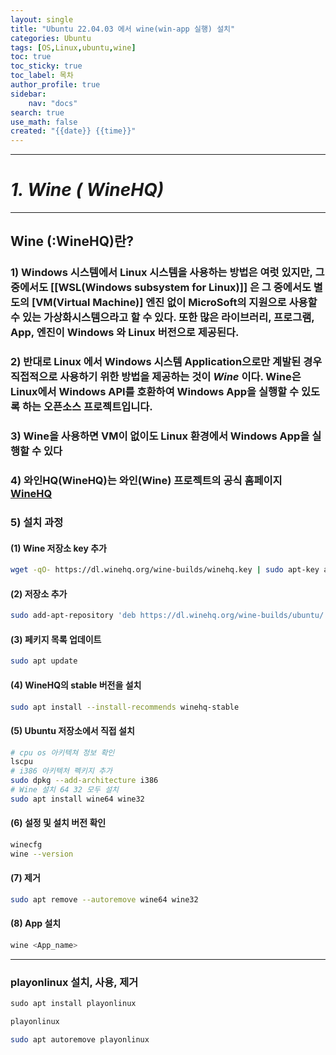 ```yaml
---
layout: single
title: "Ubuntu 22.04.03 에서 wine(win-app 실행) 설치"
categories: Ubuntu
tags: [OS,Linux,ubuntu,wine]
toc: true
toc_sticky: true
toc_label: 목차
author_profile: true
sidebar:
    nav: "docs"
search: true
use_math: false
created: "{{date}} {{time}}"
---
```


---
# *1. Wine ( WineHQ)*  
---
## Wine (:WineHQ)란?

### 1) Windows 시스템에서 Linux 시스템을 사용하는 방법은 여럿 있지만, 그중에서도 [[WSL(Windows subsystem for Linux)]] 은 그 중에서도 별도의 [VM(Virtual Machine)] 엔진 없이 MicroSoft의 지원으로 사용할 수 있는 가상화시스템으라고 할 수 있다. 또한 많은 라이브러리, 프로그램, App, 엔진이 Windows 와 Linux 버전으로 제공된다. 

### 2) 반대로 Linux 에서  Windows 시스템 Application으로만 계발된 경우 직접적으로 사용하기 위한 방법을 제공하는 것이 *Wine*  이다. Wine은 Linux에서 Windows API를 호환하여 Windows App을 실행할 수 있도록 하는 오픈소스 프로젝트입니다. 

### 3) Wine을 사용하면 VM이 없이도 Linux 환경에서 Windows App을 실행할 수 있다

### 4) 와인HQ(WineHQ)는 와인(Wine) 프로젝트의 공식 홈페이지 [WineHQ](https://www.winehq.org/)

### 5) 설치 과정
#### (1) Wine 저장소 key 추가
```bash
wget -qO- https://dl.winehq.org/wine-builds/winehq.key | sudo apt-key add -
```

#### (2) 저장소 추가
```bash
sudo add-apt-repository 'deb https://dl.winehq.org/wine-builds/ubuntu/ impish main'
```

#### (3) 페키지 목록 업데이트
```bash
sudo apt update
```

#### (4) WineHQ의 stable 버전을 설치
```bash
sudo apt install --install-recommends winehq-stable
```

#### (5) Ubuntu 저장소에서 직접 설치
```bash
# cpu os 아키텍쳐 정보 확인
lscpu
# i386 아키텍처 펙키지 추가
sudo dpkg --add-architecture i386
# Wine 설치 64 32 모두 설치
sudo apt install wine64 wine32
```

#### (6) 설정 및 설치 버전 확인
```bash
winecfg
wine --version
```

#### (7) 제거
```bash
sudo apt remove --autoremove wine64 wine32
```

#### (8) App 설치
```bash
wine <App_name>
```


---
### playonlinux 설치, 사용, 제거
```bash
sudo apt install playonlinux

playonlinux

sudo apt autoremove playonlinux
```
